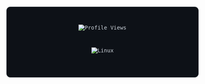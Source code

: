 <div align="center">
  <pre style="background-color: #0d1117; color: #c9d1d9; padding: 16px; border-radius: 10px; font-family: 'JetBrains Mono', monospace; font-size: 14px; border: 1px solid #30363d;">

    
![Profile Views](https://komarev.com/ghpvc/?username=apprii&label=PROFILE+VIEWS&color=0e75b6&style=flat)

![Linux](https://img.shields.io/badge/Linux-FCC624?style=for-the-badge&logo=linux&logoColor=black)


 </pre>
</div>
